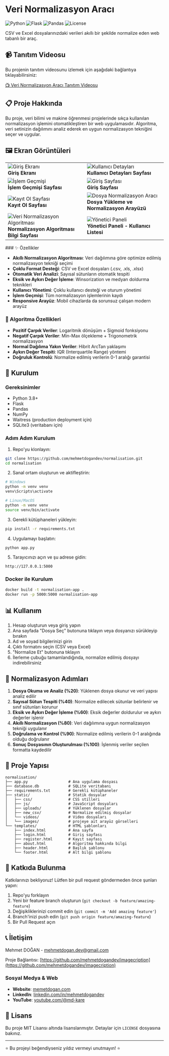 # Veri Normalizasyon Aracı

![Python](https://img.shields.io/badge/python-3.8+-blue.svg)
![Flask](https://img.shields.io/badge/flask-2.0+-green.svg)
![Pandas](https://img.shields.io/badge/pandas-1.3+-orange.svg)
![License](https://img.shields.io/badge/license-MIT-blue.svg)

CSV ve Excel dosyalarınızdaki verileri akıllı bir şekilde normalize eden web tabanlı bir araç.

## 📹 Tanıtım Videosu

Bu projenin tanıtım videosunu izlemek için aşağıdaki bağlantıya tıklayabilirsiniz:

[📺 Veri Normalizasyon Aracı Tanıtım Videosu](https://youtu.be/NuyVgOtisrU)

## 📋 Proje Hakkında

Bu proje, veri bilimi ve makine öğrenmesi projelerinde sıkça kullanılan normalizasyon işlemini otomatikleştiren bir web uygulamasıdır. Algoritma, veri setinizin dağılımını analiz ederek en uygun normalizasyon tekniğini seçer ve uygular.

## 🖼️ Ekran Görüntüleri

<table>
  <tr>
    <td width="50%"><img src="/static/images/login.png" alt="Giriş Ekranı"><br><strong>Giriş Ekranı</strong></td>
    <td width="50%"><img src="/static/images/aboot-page.png" alt="Kullanıcı Detayları"><br><strong>Kullanıcı Detayları Sayfası</strong></td>
  </tr>
  <tr>
    <td width="50%"><img src="/static/images/All-transactions-made-page.png" alt="İşlem Geçmişi"><br><strong>İşlem Geçmişi Sayfası</strong></td>
    <td width="50%"><img src="/static/images/user-home-page.png" alt="Giriş Sayfası"><br><strong>Giriş Sayfası</strong></td>
  </tr>
  <tr>
    <td width="50%"><img src="/static/images/register.png" alt="Kayıt Ol Sayfası"><br><strong>Kayıt Ol Sayfası</strong></td>
    <td width="50%"><img src="/static/images/user-home-page.png" alt="Dosya Normalizasyon Aracı"><br><strong>Dosya Yükleme ve Normalizasyon Arayüzü</strong></td>
  </tr>
  <tr>
    <td width="50%"><img src="/static/images/aboot-page.png" alt="Veri Normalizasyon Algoritması"><br><strong>Normalizasyon Algoritması Bilgi Sayfası</strong></td>
    <td width="50%"><img src="/static/images/admin-home-page.png" alt="Yönetici Paneli"><br><strong>Yönetici Paneli - Kullanıcı Listesi</strong></td>
  </tr>
</table>
### ✨ Özellikler

- **Akıllı Normalizasyon Algoritması**: Veri dağılımına göre optimize edilmiş normalizasyon tekniği seçimi
- **Çoklu Format Desteği**: CSV ve Excel dosyaları (.csv, .xls, .xlsx)
- **Otomatik Veri Analizi**: Sayısal sütunların otomatik tespiti
- **Eksik ve Aykırı Değer İşleme**: Winsorization ve medyan doldurma teknikleri
- **Kullanıcı Yönetimi**: Çoklu kullanıcı desteği ve oturum yönetimi
- **İşlem Geçmişi**: Tüm normalizasyon işlemlerinin kaydı
- **Responsive Arayüz**: Mobil cihazlarda da sorunsuz çalışan modern arayüz

### 🧠 Algoritma Özellikleri

- **Pozitif Çarpık Veriler**: Logaritmik dönüşüm + Sigmoid fonksiyonu
- **Negatif Çarpık Veriler**: Min-Max ölçekleme + Trigonometrik normalizasyon
- **Normal Dağılıma Yakın Veriler**: Hibrit ArcTan yaklaşımı
- **Aykırı Değer Tespiti**: IQR (Interquartile Range) yöntemi
- **Doğruluk Kontrolü**: Normalize edilmiş verilerin 0-1 aralığı garantisi

## 🚀 Kurulum

### Gereksinimler

- Python 3.8+
- Flask
- Pandas
- NumPy
- Waitress (production deployment için)
- SQLite3 (veritabanı için)

### Adım Adım Kurulum

1. Repo'yu klonlayın:

```bash
git clone https://github.com/mehmetdogandev/normalisation.git
cd normalisation
```

2. Sanal ortam oluşturun ve aktifleştirin:

```bash
# Windows
python -m venv venv
venv\Scripts\activate

# Linux/MacOS
python -m venv venv
source venv/bin/activate
```

3. Gerekli kütüphaneleri yükleyin:

```bash
pip install -r requirements.txt
```

4. Uygulamayı başlatın:

```bash
python app.py
```

5. Tarayıcınızı açın ve şu adrese gidin:

```
http://127.0.0.1:5000
```

### Docker ile Kurulum

```bash
docker build -t normalisation-app .
docker run -p 5000:5000 normalisation-app
```

## 📊 Kullanım

1. Hesap oluşturun veya giriş yapın
2. Ana sayfada "Dosya Seç" butonuna tıklayın veya dosyanızı sürükleyip bırakın
3. Ad ve soyad bilgilerinizi girin
4. Çıktı formatını seçin (CSV veya Excel)
5. "Normalize Et" butonuna tıklayın
6. İlerleme çubuğu tamamlandığında, normalize edilmiş dosyayı indirebilirsiniz

## 🔧 Normalizasyon Adımları

1. **Dosya Okuma ve Analiz (%20)**: Yüklenen dosya okunur ve veri yapısı analiz edilir
2. **Sayısal Sütun Tespiti (%40)**: Normalize edilecek sütunlar belirlenir ve sınıf sütunları korunur
3. **Eksik ve Aykırı Değer İşleme (%60)**: Eksik değerler doldurulur ve aykırı değerler işlenir
4. **Akıllı Normalizasyon (%80)**: Veri dağılımına uygun normalizasyon tekniği uygulanır
5. **Doğrulama ve Kontrol (%90)**: Normalize edilmiş verilerin 0-1 aralığında olduğu doğrulanır
6. **Sonuç Dosyasının Oluşturulması (%100)**: İşlenmiş veriler seçilen formatta kaydedilir

## 📁 Proje Yapısı

```
normalisation/
├── app.py                  # Ana uygulama dosyası
├── database.db             # SQLite veritabanı
├── requirements.txt        # Gerekli kütüphaneler
├── static/                 # Statik dosyalar
│   ├── css/                # CSS stilleri
│   ├── js/                 # JavaScript dosyaları
│   ├── uploads/            # Yüklenen dosyalar
│   ├── new_csv/            # Normalize edilmiş dosyalar
│   └── videos/             # Video dosyaları
│   └── images/             # projeye ait arayüz görselleri
└── templates/              # HTML şablonları
    ├── index.html          # Ana sayfa
    ├── login.html          # Giriş sayfası
    ├── register.html       # Kayıt sayfası
    ├── about.html          # Algoritma hakkında bilgi
    ├── header.html         # Başlık şablonu
    └── footer.html         # Alt bilgi şablonu
```

## 🤝 Katkıda Bulunma

Katkılarınızı bekliyoruz! Lütfen bir pull request göndermeden önce şunları yapın:

1. Repo'yu forklayın
2. Yeni bir feature branch oluşturun (`git checkout -b feature/amazing-feature`)
3. Değişikliklerinizi commit edin (`git commit -m 'Add amazing feature'`)
4. Branch'inizi push edin (`git push origin feature/amazing-feature`)
5. Bir Pull Request açın

## 📞 İletişim

Mehmet DOĞAN - [mehmetdogan.dev@gmail.com](mailto:mehmetdogan.dev@gmail.com)

Proje Bağlantısı: [https://github.com/mehmetdogandev/imagecription](https://github.com/mehmetdogandev/imagecription)

### Sosyal Medya & Web

- **Website**: [memetdogan.com](https://memetdogan.com)
- **LinkedIn**: [linkedin.com/in/mehmetdogandev](https://www.linkedin.com/in/mehmetdogandev/)
- **YouTube**: [youtube.com/@md-kare](https://www.youtube.com/@md-kare)

## 📄 Lisans

Bu proje MIT Lisansı altında lisanslanmıştır. Detaylar için `LICENSE` dosyasına bakınız.

---

⭐️ Bu projeyi beğendiyseniz yıldız vermeyi unutmayın! ⭐️